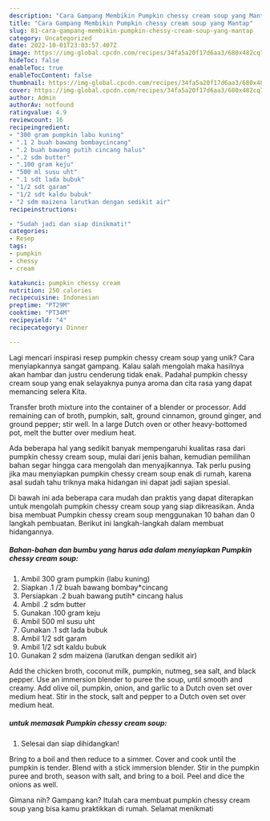 ```yaml
---
description: "Cara Gampang Membikin Pumpkin chessy cream soup yang Mantap"
title: "Cara Gampang Membikin Pumpkin chessy cream soup yang Mantap"
slug: 81-cara-gampang-membikin-pumpkin-chessy-cream-soup-yang-mantap
category: Uncategorized
date: 2022-10-01T23:03:57.407Z
image: https://img-global.cpcdn.com/recipes/34fa5a20f17d6aa3/680x482cq70/pumpkin-chessy-cream-soup-foto-resep-utama.jpg
hideToc: false
enableToc: true
enableTocContent: false
thumbnail: https://img-global.cpcdn.com/recipes/34fa5a20f17d6aa3/680x482cq70/pumpkin-chessy-cream-soup-foto-resep-utama.jpg
cover: https://img-global.cpcdn.com/recipes/34fa5a20f17d6aa3/680x482cq70/pumpkin-chessy-cream-soup-foto-resep-utama.jpg
author: Admin
authorAv: notfound
ratingvalue: 4.9
reviewcount: 16
recipeingredient:
- "300 gram pumpkin labu kuning"
- ".1 2 buah bawang bombaycincang"
- ".2 buah bawang putih cincang halus"
- ".2 sdm butter"
- ".100 gram keju"
- "500 ml susu uht"
- ".1 sdt lada bubuk"
- "1/2 sdt garam"
- "1/2 sdt kaldu bubuk"
- "2 sdm maizena larutkan dengan sedikit air"
recipeinstructions:

- "Sudah jadi dan siap dinikmati!"
categories:
- Resep
tags:
- pumpkin
- chessy
- cream

katakunci: pumpkin chessy cream 
nutrition: 250 calories
recipecuisine: Indonesian
preptime: "PT29M"
cooktime: "PT34M"
recipeyield: "4"
recipecategory: Dinner

---
```





Lagi mencari inspirasi resep pumpkin chessy cream soup yang unik? Cara menyiapkannya sangat gampang. Kalau salah mengolah maka hasilnya akan hambar dan justru cenderung tidak enak. Padahal pumpkin chessy cream soup yang enak selayaknya punya aroma dan cita rasa yang dapat memancing selera Kita.





Transfer broth mixture into the container of a blender or processor. Add remaining can of broth, pumpkin, salt, ground cinnamon, ground ginger, and ground pepper; stir well. In a large Dutch oven or other heavy-bottomed pot, melt the butter over medium heat.

Ada beberapa hal yang sedikit banyak mempengaruhi kualitas rasa dari pumpkin chessy cream soup, mulai dari jenis bahan, kemudian pemilihan bahan segar hingga cara mengolah dan menyajikannya. Tak perlu pusing jika mau menyiapkan pumpkin chessy cream soup enak di rumah, karena asal sudah tahu triknya maka hidangan ini dapat jadi sajian spesial.






Di bawah ini ada beberapa cara mudah dan praktis yang dapat diterapkan untuk mengolah pumpkin chessy cream soup yang siap dikreasikan. Anda bisa membuat Pumpkin chessy cream soup menggunakan 10 bahan dan 0 langkah pembuatan. Berikut ini langkah-langkah dalam membuat hidangannya.

<!--inarticleads1-->

##### Bahan-bahan dan bumbu yang harus ada dalam menyiapkan Pumpkin chessy cream soup:

1. Ambil 300 gram pumpkin (labu kuning)
1. Siapkan .1 /2 buah bawang bombay*cincang
1. Persiapkan .2 buah bawang putih* cincang halus
1. Ambil .2 sdm butter
1. Gunakan .100 gram keju
1. Ambil 500 ml susu uht
1. Gunakan .1 sdt lada bubuk
1. Ambil 1/2 sdt garam
1. Ambil 1/2 sdt kaldu bubuk
1. Gunakan 2 sdm maizena (larutkan dengan sedikit air)


Add the chicken broth, coconut milk, pumpkin, nutmeg, sea salt, and black pepper. Use an immersion blender to puree the soup, until smooth and creamy. Add olive oil, pumpkin, onion, and garlic to a Dutch oven set over medium heat. Stir in the stock, salt and pepper to a Dutch oven set over medium heat. 

<!--inarticleads2-->

#####  untuk memasak Pumpkin chessy cream soup:


1. Selesai dan siap dihidangkan!

Bring to a boil and then reduce to a simmer. Cover and cook until the pumpkin is tender. Blend with a stick immersion blender. Stir in the pumpkin puree and broth, season with salt, and bring to a boil. Peel and dice the onions as well. 

Gimana nih? Gampang kan? Itulah cara membuat pumpkin chessy cream soup yang bisa kamu praktikkan di rumah. Selamat menikmati
